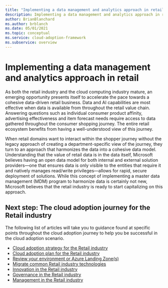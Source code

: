 ```yaml
---
title: "Implementing a data management and analytics approach in retail"
description: Implementing a data management and analytics approach in retail
author: BrianBlanchard
ms.author: brblanch
ms.date: 05/01/2021
ms.topic: conceptual
ms.service: cloud-adoption-framework
ms.subservice: overview
---
```


# Implementing a data management and analytics approach in retail

As both the retail industry and the cloud computing industry mature, an emerging opportunity presents itself to accelerate the pace towards a cohesive data-driven retail business. Data and AI capabilities are most effective when data is available from throughout the retail value chain. Answering questions such as individual consumer product affinity, advertising effectiveness and item forecast needs require access to data gathered throughout the consumer shopping journey. The entire retail ecosystem benefits from having a well-understood view of this journey.  

When retail domains want to interact within the shopper journey without the legacy approach of creating a department-specific view of the journey, they turn to an approach that harmonizes the data into a cohesive data model. Understanding that the value of retail data is in the data itself, Microsoft believes having an open data model for both internal and external solution providers—one that ensures data is only visible to the entities that require it and natively manages read/write privileges—allows for rapid, secure deployment of solutions. While this concept of implementing a master data management (MDM) program to harmonize data is certainly not new, Microsoft believes that the retail industry is ready to start capitalizing on this approach.

## Next step: The cloud adoption journey for the Retail industry

The following list of articles will take you to guidance found at specific points throughout the cloud adoption journey to help you be successful in the cloud adoption scenario.

- [Cloud adoption strategy for the Retail industry](./strategy.md)
- [Cloud adoption plan for the Retail industry](./plan.md)
- [Review your environment or Azure Landing Zone(s)](./ready.md)
- [Migrate common Retail industry technologies](./migrate.md)
- [Innovation in the Retail industry](./innovate.md)
- [Governance in the Retail industry](./govern.md)
- [Management in the Retail industry](./manage.md)
